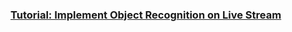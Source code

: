 ### [Tutorial: Implement Object Recognition on Live Stream](https://medium.com/iotforall/tutorial-implement-object-recognition-on-live-stream-cc384f8556cc)
